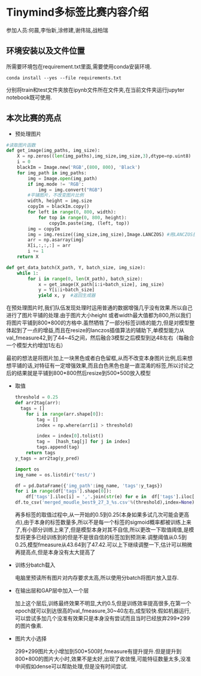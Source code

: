 # Tinymind多标签比赛内容介绍

参加人员:何晨,李怡新,涂修建,谢伟铭,战柏瑞

## 环境安装以及文件位置

所需要环境包在requirement.txt里面,需要使用conda安装环境.

`conda install --yes --file requirements.txt`

分别将train和test文件夹放在ipynb文件所在文件夹,在当前文件夹运行jupyter notebook既可使用.

## 本次比赛的亮点

- 预处理图片

```Python
#读取图片函数
def get_image(img_paths, img_size):
    X = np.zeros((len(img_paths),img_size,img_size,3),dtype=np.uint8)
    i = 0
    blackIm = Image.new('RGB',(800, 800), 'Black')
    for img_path in img_paths:
        img = Image.open(img_path)
        if img.mode != 'RGB':
            img = img.convert("RGB")
        #平铺图片，不改变图片比例
        width, height = img.size
        copyIm = blackIm.copy()
        for left in range(0, 800, width):
            for top in range(0, 800, height):
                copyIm.paste(img, (left, top))
        img = copyIm
        img = img.resize((img_size,img_size),Image.LANCZOS) #用LANCZOS插值算法，resize质量高
        arr = np.asarray(img)
        X[i,:,:,:] = arr
        i += 1
    return X

def get_data_batch(X_path, Y, batch_size, img_size):
    while 1:
        for i in range(0, len(X_path), batch_size):
            x = get_image(X_path[i:i+batch_size], img_size)
            y = Y[i:i+batch_size]
            yield x, y  #返回生成器
```

​	在预处理图片时,我们队伍发现处理时运用普通的数据增强几乎没有效果.所以自己进行了图片平铺的处理.由于图片大小height 或者width最大值都为800,所以我们将图片平铺到800*800的方格中.虽然牺牲了一部分标签训练的能力,但是对模型整体起到了一点的增益,而且在resize的lanczos插值算法的辅助下,单模型能力从val_fmeasure42,到了44~45之间，然后融合3模型之后模型到达48左右（每融合一个模型大约增加1左右）

​	最初的想法是将图片加上一块黑色或者白色留框,从而不改变本身图片比例,后来想想平铺的话,对特征有一定增强效果,而且白色黑色也是一直混淆的标签,所以讨论之后的结果就是平铺到800\*800然后resize到500\*500放入模型

- 取值

  ```python
  threshold = 0.25
  def arr2tag(arr):
  	tags = []
      for i in range(arr.shape[0]):
          tag = []
          index = np.where(arr[i] > threshold)  
  
          index = index[0].tolist()
          tag =  [hash_tag[j] for j in index]
          tags.append(tag)
      return tags
  y_tags = arr2tag(y_pred)
  
  import os
  img_name = os.listdir('test/')
  
  df = pd.DataFrame({'img_path':img_name, 'tags':y_tags})
  for i in range(df['tags'].shape[0]):
      df['tags'].iloc[i] = ','.join(str(e) for e in  df['tags'].iloc[i])
  df.to_csv('merged_moudle_best9_27_3_%s.csv'%(threshold),index=None)`
  ```

  再多标签的取值过程中,从一开始的0.5到0.25(本身如果多试几次可能会更高点),由于本身的标签数量多,所以不是每一个标签的sigmoid概率都被训练上来了,有小部分训练上来了,但是模型本身对其不自信,所以更改一下取值阈值,是模型将更多已经训练到的但是不是很自信的标签加到预测来.调整阈值从0.5到0.25,模型fmeasure从43.64到了47.42.可以上下继续调整一下,估计可以稍微再提高点,但是本身没有太大提高了

- 训练分batch载入

  电脑里预读所有图片对内存要求太高,所以使用分batch将图片放入显存.

- 在输出层和GAP层中加入一个层

  加上这个层后,训练最终效果不明显,大约0.5,但是训练效率提高很多,在第一个epoch就可以到达很高的val_fmeasure,30~40左右,成型较快.假如机器运行,可以尝试多加几个没准有效果只是本身没有尝试而且当时已经放弃299*299的图片像素.

- 图片大小选择

  299\*299图片大小增加到500\*500时,fmeasure有提升提升.但是提升到800\*800的图片大小时,效果不是太好,出现了收敛慢,可能特征数量太多,没准中间假如dense可以帮助处理,但是没有时间尝试.

